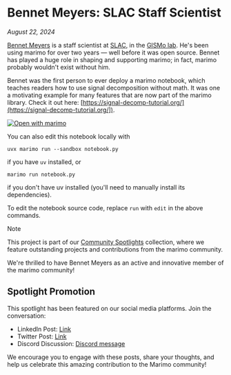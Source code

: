 # Bennet Meyers: SLAC Staff Scientist

_August 22, 2024_

[Bennet Meyers](https://gismo.slac.stanford.edu/person/bennet-meyers) is a
staff scientist at [SLAC](https://slac.stanford.edu), in the [GISMo
lab](https://gismo.slac.stanford.edu/). He's been using marimo for over two
years — well before it was open source. Bennet has played a huge role in
shaping and supporting marimo; in fact, marimo probably wouldn't exist without
him. 

Bennet was the first person to ever deploy a marimo notebook, which teaches
readers how to use signal decomposition without math. It was one a motivating
example for many features that are now part of the marimo library. Check it out
here: [https://signal-decomp-tutorial.org/](https://signal-decomp-tutorial.org/]).

[![Open with marimo](https://marimo.io/shield.svg)](https://marimo.io/@public/signal-decomposition)

You can also edit this notebook locally with

```shell
uvx marimo run --sandbox notebook.py
```

if you have `uv` installed, or

```shell
marimo run notebook.py
```

if you don't have uv installed (you'll need to manually install its dependencies).

To edit the notebook source code, replace `run` with `edit` in the above commands.

> [!NOTE]
> This project is part of our [Community Spotlights](https://marimo.io/c/@spotlights/community-spotlights) collection, where we feature outstanding projects and contributions from the marimo community.

We're thrilled to have Bennet Meyers as an active and innovative member of the marimo community!

## Spotlight Promotion

This spotlight has been featured on our social media platforms. Join the conversation:

- LinkedIn Post: [Link](https://www.linkedin.com/posts/marimo-io_its-thursday-and-that-means-its-time-activity-7232518819422842881-DG4k?utm_source=share&utm_medium=member_desktop)
- Twitter Post: [Link](https://x.com/marimo_io/status/1826731440987668501)
- Discord Discussion: [Discord message](https://discord.com/channels/1059888774789730424/1268639867898695761/1276291256821088410)

We encourage you to engage with these posts, share your thoughts, and help us celebrate this amazing contribution to the Marimo community!
